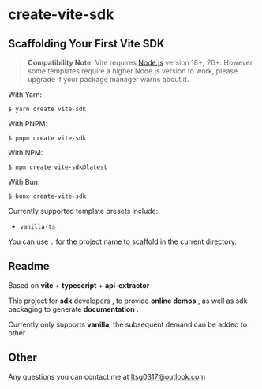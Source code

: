 # create-vite-sdk

## Scaffolding Your First Vite SDK

> **Compatibility Note:** Vite requires [Node.js](https://nodejs.org/en/) version 18+, 20+. However, some templates require a higher Node.js version to work, please upgrade if your package manager warns about it.

With Yarn:

```
$ yarn create vite-sdk
```

With PNPM:

```
$ pnpm create vite-sdk
```

With NPM:

```
$ npm create vite-sdk@latest
```

With Bun:

```
$ bunx create-vite-sdk
```

Currently supported template presets include:

- `vanilla-ts`

You can use `.` for the project name to scaffold in the current directory.

## Readme

Based on **vite** + **typescript** + **api-extractor** 

This project for **sdk** developers , to provide **online demos** , as well as sdk packaging to generate **documentation** .

Currently only supports **vanilla**, the subsequent demand can be added to other

## Other

Any questions you can contact me at ltsg0317@outlook.com
